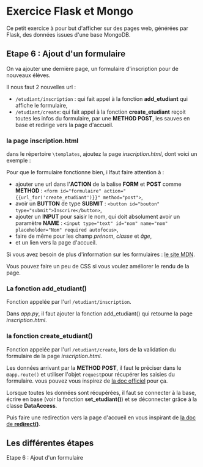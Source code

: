 # Exercice Flask et Mongo

Ce petit exercice à pour but d'afficher sur des pages web, générées par Flask, des données issues d'une base MongoDB.

## Etape 6 : Ajout d'un formulaire

On va ajouter une dernière page, un formulaire d'inscription pour de nouveaux élèves.

Il nous faut 2 nouvelles url : 
- `/etudiant/inscription` : qui fait appel à la fonction **add_etudiant** qui affiche le formulaire,
- `/etudiant/create`: qui fait appel à la fonction **create_etudiant** reçoit toutes les infos du formulaire, par une **METHOD POST**, les sauves en base et redirige vers la page d'accueil.

### la page inscription.html
dans le répertoire `\templates`, ajoutez la page *inscription.html*, dont voici un exemple :



Pour que le formulaire fonctionne bien, i lfaut faire attention à :
- ajouter une url dans l'**ACTION** de la balise **FORM** et **POST** comme **METHOD** : `<form id="formulaire" action="{{url_for('create_etudiant')}}" method="post">`,
- avoir un **BUTTON** de type **SUBMIT** : `<button id="bouton" type="submit">Inscrire</button>`,
- ajouter un **INPUT** pour saisir le nom, qui doit absolument avoir un paramètre **NAME** : `<input type="text" id="nom" name="nom" placeholder="Nom" required autofocus>`,
- faire de même pour les champ *prénom*, *classe* et *âge*,
- et un lien vers la page d'accueil.

Si vous avez besoin de plus d'information sur les formulaires : [le site MDN](https://developer.mozilla.org/fr/docs/Web/HTML/Element/Form).

Vous pouvez faire un peu de CSS si vous voulez améliorer le rendu de la page.

### La fonction add_etudiant()
Fonction appelée par l'url `/etudiant/inscription`.

Dans *app.py*, il faut ajouter la fonction add_etudiant() qui retourne la page *inscription.html*.

### la fonction create_etudiant()
Fonction appelée par l'url `/etudiant/create`, lors de la validation du formulaire de la page *inscription.html*.

Les données arrivant par la **METHOD POST**, il faut le préciser dans le `@app.route()` et utiliser l'objet `request`pour récupérer les saisies du formulaire. vous pouvez vous inspirez de [la doc officiel](https://flask.palletsprojects.com/en/2.1.x/quickstart/#the-request-object) pour ça.

Lorsque toutes les données sont récupérées, il faut se connecter à la base, écrire en base (voir la fonction **set_etudiant()**) et se déconnecter grâce à la classe **DataAccess**.

Puis faire une redirection vers la page d'accueil en vous inspirant de [la doc de **redirect()**](https://flask.palletsprojects.com/en/2.1.x/quickstart/#redirects-and-errors).

## Les différentes étapes

Etape 6 : Ajout d'un formulaire
